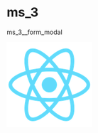 # ms_3
ms_3__form_modal

![Design preview for the IP address tracker coding challenge](./public/logo192.png)